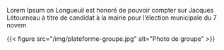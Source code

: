 ---
---
Lorem Ipsum on Longueuil est honoré de pouvoir compter sur Jacques Létourneau à titre de candidat à la mairie pour l’élection municipale du 7 novem

{{< figure src="/img/plateforme-groupe.jpg" alt="Photo de groupe" >}}